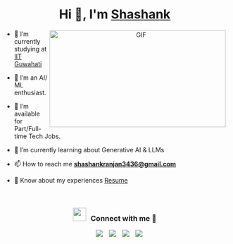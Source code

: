 <h1 align="center">Hi 👋, I'm <a href="" target="blank">
Shashank</a></h1>

<a target="_blank" align="center">
  <img align="right" top="500" height="220" width="400" alt="GIF" src="https://media.giphy.com/media/0lGd2OXXHe4tFhb7Wh/giphy.gif">
</a>

- 🔭 I’m currently studying at <a href="https://www.iitg.ac.in/" target="blank">IIT Guwahati</a>

- 🌱 I’m an AI/ ML enthusiast.

- 🤝 I’m available for Part/Full-time Tech Jobs.

- 🌱 I’m currently learning about Generative AI & LLMs

- 📫 How to reach me **shashankranjan3436@gmail.com**

- 📄 Know about my experiences <a href="" target="blank">Resume</a>
<br/>
<h3 align="center" > <img src="https://media.giphy.com/media/iY8CRBdQXODJSCERIr/giphy.gif" width="30" height="30" style="margin-right: 10px;">Connect with me 🤝 </h3>

<p align="center">

 <div align="center"  class="icons-social" style="margin-left: 10px;">
        <a style="margin-left: 10px;"  target="_blank" href="https://www.linkedin.com/in/shashankranjan3436/">
			<img src="https://img.icons8.com/doodle/40/000000/linkedin--v2.png"></a>
        <a style="margin-left: 10px;" target="_blank" href="https://github.com/shashankranjan3436">
		<img src="https://img.icons8.com/doodle/40/000000/github--v1.png"></a>
        <a style="margin-left: 10px;" target="_blank" href="https://www.instagram.com/_shashank_522/">
			<img src="https://img.icons8.com/doodle/40/000000/instagram-new--v2.png"></a>
		<a style="margin-left: 10px;" target="_blank" href="">
			<img src="https://img.icons8.com/doodle/1x/twitter-squared--v2.png" ></a>
      </div>

</p>
